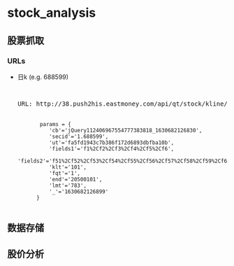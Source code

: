 # stock_analysis

## 股票抓取

### URLs
* 日k (e.g. 688599)
	<pre>
		<p>URL: http://38.push2his.eastmoney.com/api/qt/stock/kline/get</p>
		<code>params = {
			'cb'='jQuery112406967554777383818_1630682126830',
			'secid'='1.688599',
			'ut'='fa5fd1943c7b386f172d6893dbfba10b',
			'fields1'='f1%2Cf2%2Cf3%2Cf4%2Cf5%2Cf6',
			'fields2'='f51%2Cf52%2Cf53%2Cf54%2Cf55%2Cf56%2Cf57%2Cf58%2Cf59%2Cf60%2Cf61',
			'klt'='101',
			'fqt'='1',
			'end'='20500101',
			'lmt'='783',
			'_'='1630682126899'
		}</code>
	</pre>

## 数据存储

## 股价分析